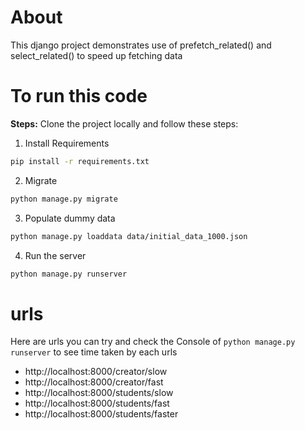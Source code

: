 # About
This django project demonstrates use of prefetch_related() and select_related() to speed up fetching data 


# To run this code

**Steps:** 
Clone the project locally and follow these steps: 

1. Install Requirements
```bash
pip install -r requirements.txt
```

2. Migrate 
```bash
python manage.py migrate
```

3. Populate dummy data
```bash
python manage.py loaddata data/initial_data_1000.json
```

4. Run the server
```bash
python manage.py runserver
```

# urls

Here are urls you can try and check the Console of `python manage.py runserver` to see time taken by each urls

- http://localhost:8000/creator/slow
- http://localhost:8000/creator/fast
- http://localhost:8000/students/slow
- http://localhost:8000/students/fast
- http://localhost:8000/students/faster
